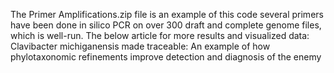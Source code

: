 The Primer Amplifications.zip file is an example of this code several primers have been done in silico PCR on over 300 draft and complete genome files, which is well-run. The below article for more results and visualized data:
Clavibacter michiganensis made traceable: An example of how phylotaxonomic refinements improve detection and diagnosis of the enemy 
